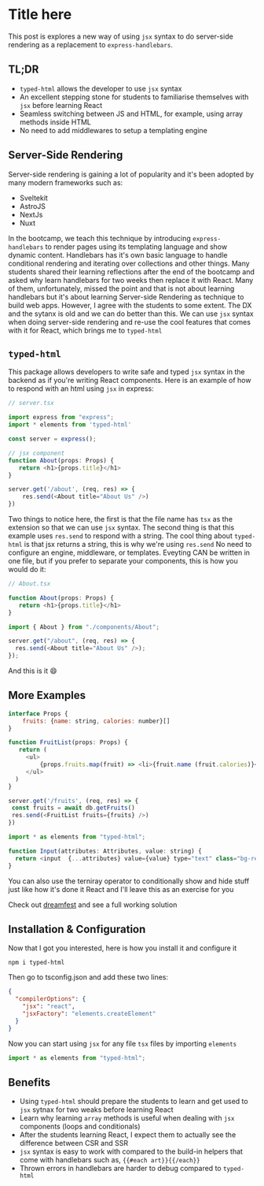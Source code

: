 # Title here

This post is explores a new way of using `jsx` syntax to do server-side rendering as a replacement to `express-handlebars`.

## TL;DR

- `typed-html` allows the developer to use `jsx` syntax
- An excellent stepping stone for students to familiarise themselves with `jsx` before learning React
- Seamless switching between JS and HTML, for example, using array methods inside HTML
- No need to add middlewares to setup a templating engine

## Server-Side Rendering

Server-side rendering is gaining a lot of popularity and it's been adopted by many modern frameworks such as:

- Sveltekit
- AstroJS
- NextJs
- Nuxt

In the bootcamp, we teach this technique by introducing `express-handlebars` to render pages using its templating language and show dynamic content. Handlebars has it's own basic language to handle conditional rendering and iterating over collections and other things.
Many students shared their learning reflections after the end of the bootcamp and asked why learn handlebars for two weeks then replace it with React. Many of them, unfortunately, missed the point and that is not about learning handlebars but it's about learning Server-side Rendering as technique to build web apps.
However, I agree with the students to some extent. The DX and the sytanx is old and we can do better than this. We can use `jsx` syntax when doing server-side rendering and re-use the cool features that comes with it for React, which brings me to `typed-html`

## `typed-html`

This package allows developers to write safe and typed `jsx` syntax in the backend as if you're writing React components.
Here is an example of how to respond with an html using `jsx` in express:

```js
// server.tsx

import express from "express";
import * elements from 'typed-html'

const server = express();

// jsx component
function About(props: Props) {
   return <h1>{props.title}</h1>
}

server.get('/about', (req, res) => {
    res.send(<About title="About Us" />)
})
```

Two things to notice here, the first is that the file name has `tsx` as the extension so that we can use `jsx` syntax. The second thing is that this example uses `res.send` to respond with a string. The cool thing about `typed-html` is that jsx returns a string, this is why we're using `res.send`
No need to configure an engine, middleware, or templates. Eveyting CAN be written in one file, but if you prefer to separate your components, this is how you would do it:

```js
// About.tsx

function About(props: Props) {
   return <h1>{props.title}</h1>
}
```

```js
import { About } from "./components/About";

server.get("/about", (req, res) => {
  res.send(<About title="About Us" />);
});
```

And this is it :smile:

## More Examples

```js
interface Props {
    fruits: {name: string, calories: number}[]
}

function FruitList(props: Props) {
   return (
     <ul>
         {props.fruits.map(fruit) => <li>{fruit.name (fruit.calories)}</li>)}
     </ul>
  )
}

server.get('/fruits', (req, res) => {
 const fruits = await db.getFruits()
 res.send(<FruitList fruits={fruits} />)
})

```

```js
import * as elements from "typed-html";

function Input(attributes: Attributes, value: string) {
  return <input  {...attributes} value={value} type="text" class="bg-red-400" />;
}
```

You can also use the terniray operator to conditionally show and hide stuff just like how it's done it React and I'll leave this as an exercise for you

Check out [dreamfest](https://github.com/dev-academy-challenges/challenges/tree/typed-html/packages/dreamfest-solution) and see a full working solution

## Installation & Configuration

Now that I got you interested, here is how you install it and configure it

```
npm i typed-html
```

Then go to tsconfig.json and add these two lines:

```json
{
  "compilerOptions": {
    "jsx": "react",
    "jsxFactory": "elements.createElement"
  }
}
```

Now you can start using `jsx` for any file `tsx` files by importing `elements`

```js
import * as elements from "typed-html";
```

## Benefits

- Using `typed-html` should prepare the students to learn and get used to `jsx` sytnax for two weaks before learning React
- Learn why learning `array` methods is useful when dealing with `jsx` components (loops and conditionals)
- After the students learning React, I expect them to actually see the difference between CSR and SSR
- `jsx` syntax is easy to work with compared to the build-in helpers that come with handlebars such as, `{{#each art}}{{/each}}`
- Thrown errors in handlebars are harder to debug compared to `typed-html`

